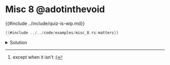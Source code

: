 # Misc 8 @adotinthevoid

{{#include ../include/quiz-is-wip.md}}

```rust
{{#include ../../code/examples/misc_8.rs:matters}}
```

<details>
<summary>Solution</summary>

```
{{#include ../../code/examples/stderr/misc_8.stderr}}
```

There are 3 kinds of structs in Rust:

1. Plain structs (eg `struct Foo { bar: i32 }`)
2. Tuple structs (eg `struct Bar(i32);`)
3. Unit structs (eg `struct Baz;`)

All 3 kinds can have a struct with no fields.

Types and values live in separate namespaces, as it is usually [^not1] possible to syntactically determine whether an identifier the compiler needs to resolve will be an value or type .

[^not1]: except when it isn't :)

This means that `struct bar {}` only gets inserted into the type namespace, and `fn bar` only gets inserted to the value namespace (as functions in Rust are first
class values [^not]).
Therefore both of these declarations can co-exist.

However for `struct foo`, because it's a tuple struct, it also needs to insert the constructor into the value namespace. (This isn't quite the same as inserting a function, as it's also valid in pattern matching, but it's close).
This then clashes with `fn foo`, which also lives in the value namespace, causing the compiler error.

[^not] except when they're not :)

</details>
